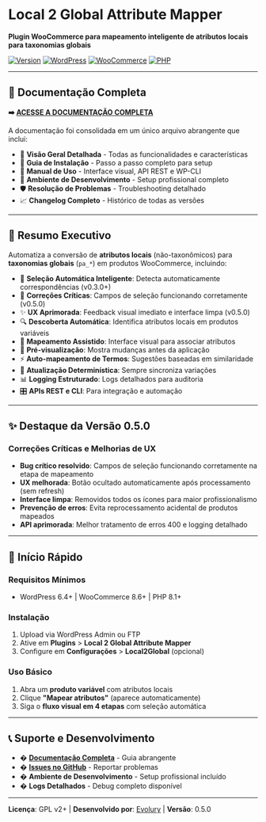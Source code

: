 # Local 2 Global Attribute Mapper

**Plugin WooCommerce para mapeamento inteligente de atributos locais para taxonomias globais**

[![Version](https://img.shields.io/badge/version-0.5.0-blue.svg)](CHANGELOG.md)
[![WordPress](https://img.shields.io/badge/WordPress-6.4%2B-blue.svg)](https://wordpress.org/)
[![WooCommerce](https://img.shields.io/badge/WooCommerce-8.6%2B-purple.svg)](https://woocommerce.com/)
[![PHP](https://img.shields.io/badge/PHP-8.1%2B-787CB5.svg)](https://php.net/)

---

## 📖 Documentação Completa

**➡️ [ACESSE A DOCUMENTAÇÃO COMPLETA](DOCUMENTATION.md)**

A documentação foi consolidada em um único arquivo abrangente que inclui:

- 🎯 **Visão Geral Detalhada** - Todas as funcionalidades e características
- 🚀 **Guia de Instalação** - Passo a passo completo para setup
- 📱 **Manual de Uso** - Interface visual, API REST e WP-CLI
- 🔧 **Ambiente de Desenvolvimento** - Setup profissional completo
- 🛡️ **Resolução de Problemas** - Troubleshooting detalhado
- 📈 **Changelog Completo** - Histórico de todas as versões

---

## 🎯 Resumo Executivo

Automatiza a conversão de **atributos locais** (não-taxonômicos) para **taxonomias globais** (`pa_*`) em produtos WooCommerce, incluindo:

- 🧠 **Seleção Automática Inteligente**: Detecta automaticamente correspondências (v0.3.0+)
- 🐛 **Correções Críticas**: Campos de seleção funcionando corretamente (v0.5.0)
- ✨ **UX Aprimorada**: Feedback visual imediato e interface limpa (v0.5.0)
- 🔍 **Descoberta Automática**: Identifica atributos locais em produtos variáveis
- 🎯 **Mapeamento Assistido**: Interface visual para associar atributos
- 👀 **Pré-visualização**: Mostra mudanças antes da aplicação
- ⚡ **Auto-mapeamento de Termos**: Sugestões baseadas em similaridade
- 🔄 **Atualização Determinística**: Sempre sincroniza variações
- 📊 **Logging Estruturado**: Logs detalhados para auditoria
- 🎛️ **APIs REST e CLI**: Para integração e automação

---

## ✨ Destaque da Versão 0.5.0

### Correções Críticas e Melhorias de UX

- **Bug crítico resolvido**: Campos de seleção funcionando corretamente na etapa de mapeamento
- **UX melhorada**: Botão ocultado automaticamente após processamento (sem refresh)
- **Interface limpa**: Removidos todos os ícones para maior profissionalismo
- **Prevenção de erros**: Evita reprocessamento acidental de produtos mapeados
- **API aprimorada**: Melhor tratamento de erros 400 e logging detalhado

---

## 🚀 Início Rápido

### Requisitos Mínimos
- WordPress 6.4+ | WooCommerce 8.6+ | PHP 8.1+

### Instalação
1. Upload via WordPress Admin ou FTP
2. Ative em **Plugins** > **Local 2 Global Attribute Mapper**
3. Configure em **Configurações** > **Local2Global** (opcional)

### Uso Básico
1. Abra um **produto variável** com atributos locais
2. Clique **"Mapear atributos"** (aparece automaticamente)
3. Siga o **fluxo visual em 4 etapas** com seleção automática

---

## 📞 Suporte e Desenvolvimento

- � **[Documentação Completa](DOCUMENTATION.md)** - Guia abrangente
- � **[Issues no GitHub](https://github.com/tassiocamara/local2global)** - Reportar problemas
- �️ **Ambiente de Desenvolvimento** - Setup profissional incluído
- � **Logs Detalhados** - Debug completo disponível

---

**Licença**: GPL v2+ | **Desenvolvido por**: [Evolury](https://github.com/tassiocamara) | **Versão**: 0.5.0
